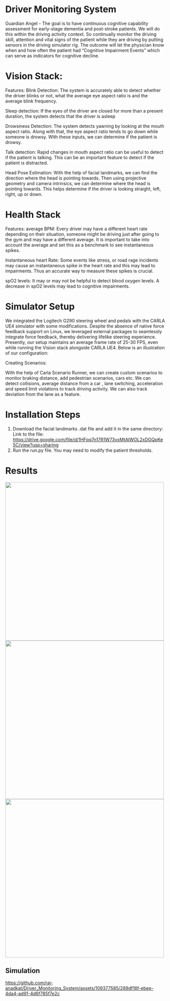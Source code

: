 # Driver Monitoring System
Guardian Angel - The goal is to have continuous cognitive capability assessment for early-stage dementia and post-stroke patients. We will do this within the driving activity context.
So continually monitor the driving skill, attention and vital signs of the patient while they are driving by putting sensors in the driving simulator rig.
The outcome will let the physician know when and how often the patient had “Cognitive Impairment Events” which can serve as indicators for cognitive decline.

# Vision Stack:

Features: 
Blink Detection: The system is accurately able to detect whether the driver blinks or not, what the average eye aspect ratio is and the average blink frequency.

Sleep detection: If the eyes of the driver are closed for more than a present duration, the system detects that the driver is asleep

Drowsiness Detection: The system detects yawning by looking at the mouth aspect ratio. Along with that, the eye aspect ratio tends to go down while someone is drowsy. With these inputs, we can determine if the patient is drowsy.

Talk detection: Rapid changes in mouth aspect ratio can be useful to detect if the patient is talking. This can be an important feature to detect if the patient is distracted.

Head Pose Estimation: With the help of facial landmarks, we can find the direction where the head is pointing towards. Then using projective geometry and camera intrinsics, we can determine where the head is pointing towards. This helps determine if the driver is looking straight, left, right, up or down.

# Health Stack

Features:
average BPM: Every driver may have a different heart rate depending on their situation, someone might be driving just after going to the gym and may have a different average. It is important to take into account the average and set this as a benchmark to see instantaneous spikes.

Instantaneous heart Rate: Some events like stress, or road rage incidents may cause an instantaneous spike in the heart rate and this may lead to impairments. Thus an accurate way to measure these spikes is crucial.

spO2 levels: It may or may not be helpful to detect blood oxygen levels. A decrease in spO2 levels may lead to cognitive impairments.

# Simulator Setup

We integrated the Logitech G290 steering wheel and pedals with the CARLA UE4 simulator with some modifications. Despite the absence of native force feedback support on Linux, we leveraged external packages to seamlessly integrate force feedback, thereby delivering lifelike steering experience. Presently, our setup maintains an average frame rate of 25-30 FPS, even while running the Vision stack alongside CARLA UE4. Below is an illustration of our configuration:

Creating Scenarios:

With the help of Carla Scenario Runner, we can create custom scenarios  to monitor braking distance, add pedestrian scenarios, cars etc. We can detect collisions, average distance from a car , lane switching, acceleration and speed limit violations to track driving activity. We can also track deviation from the lane as a feature.

# Installation Steps
1) Download the facial landmarks .dat file and add it in the same directory:
Link to the file: https://drive.google.com/file/d/1HFpq7n17R1W73vxMtAIWOL2xDGQpKe5C/view?usp=sharing
2) Run the run.py file. You may need to modify the patient thresholds.

# Results
<img src="https://github.com/raj-anadkat/Driver_Monitoring_System/assets/109377585/c7cc0fa7-cbf9-4bdc-b95f-dbd34d57933c" width="500"/>
<img src="https://github.com/raj-anadkat/Driver_Monitoring_System/assets/109377585/88d36319-1109-498c-808f-4a482e5c4be7" width="500"/>
<img src="https://github.com/raj-anadkat/Driver_Monitoring_System/assets/109377585/837d6886-b0e0-4ac1-b834-a46e539432da" width="500"/>


## Simulation
https://github.com/raj-anadkat/Driver_Monitoring_System/assets/109377585/289df16f-ebee-4da4-ad91-4d6f785f7e2c



